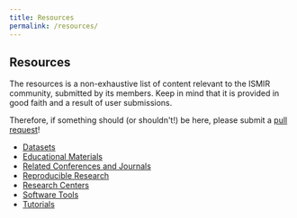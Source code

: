 ```yaml
---
title: Resources
permalink: /resources/
---
```


## Resources

The resources is a non-exhaustive list of content relevant to the ISMIR community,
submitted by its members. Keep in mind that it is provided in good faith and a result
of user submissions.

Therefore, if something should (or shouldn't!) be here, please submit a
[pull request](https://github.com/ismir/ismir-home)!

* [Datasets]({{relative_url}}/resources/datasets)
* [Educational Materials]({{relative_url}}/resources/educational-materials)
* [Related Conferences and Journals]({{relative_url}}/resources/related)
* [Reproducible Research]({{relative_url}}/resources/reproducible)
* [Research Centers]({{relative_url}}/resources/research-centers)
* [Software Tools]({{relative_url}}/resources/software-tools)
* [Tutorials]({{relative_url}}/resources/tutorials)
